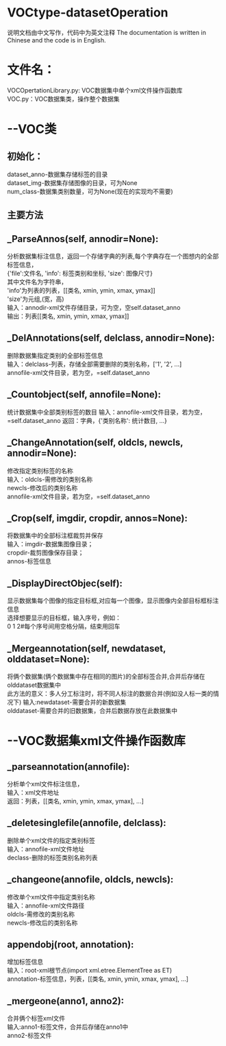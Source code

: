 # VOCtype-datasetOperation<br>
  说明文档由中文写作，代码中为英文注释
  The documentation is written in Chinese and the code is in English.
# 文件名：
  VOCOpertationLibrary.py: VOC数据集中单个xml文件操作函数库<br>
  VOC.py：VOC数据集类，操作整个数据集<br>
# --VOC类<br>
  ## 初始化：
  dataset_anno-数据集存储标签的目录<br>
  dataset_img-数据集存储图像的目录，可为None<br>
  num_class-数据集类别数量，可为None(现在的实现均不需要)<br>
## 主要方法<br>
  ## _ParseAnnos(self, annodir=None):
  分析数据集标注信息，返回一个存储字典的列表,每个字典存在一个图想内的全部标签信息，<br>
  {'file':文件名, 'info': 标签类别和坐标, 'size': 图像尺寸}<br>
  其中文件名为字符串，<br>
  'info'为列表的列表，[[类名, xmin, ymin, xmax, ymax]]<br>
  'size'为元组,(宽，高)<br>
  输入：annodir-xml文件存储目录，可为空，空self.dataset_anno<br>
  输出：列表[[类名, xmin, ymin, xmax, ymax]]<br>
  ## _DelAnnotations(self, delclass, annodir=None):
  删除数据集指定类别的全部标签信息<br>
  输入：delclass-列表，存储全部需要删除的类别名称，['1', '2', ...]<br>
        annofile-xml文件目录，若为空，=self.dataset_anno<br>
  ## _Countobject(self, annofile=None):
  统计数据集中全部类别标签的数目
  输入：annofile-xml文件目录，若为空，=self.dataset_anno
  返回：字典，{'类别名称': 统计数目, ...}
  ## _ChangeAnnotation(self, oldcls, newcls, annodir=None):
  修改指定类别标签的名称<br>
  输入：oldcls-需修改的类别名称<br>
        newcls-修改后的类别名称<br>
        annofile-xml文件目录，若为空，=self.dataset_anno<br>
  ## _Crop(self, imgdir, cropdir, annos=None):
  将数据集中的全部标注框裁剪并保存<br>
  输入：imgdir-数据集图像目录；<br>
  cropdir-裁剪图像保存目录；<br>
  annos-标签信息<br>
  ## _DisplayDirectObjec(self):
  显示数据集每个图像的指定目标框,对应每一个图像，显示图像内全部目标框标注信息<br>
  选择想要显示的目标框，输入序号，例如：<br>
  0 1 2#每个序号间用空格分隔，结束用回车<br>
  ## _Mergeannotation(self, newdataset, olddataset=None):
  将俩个数据集(俩个数据集中存在相同的图片)的全部标签合并,合并后存储在olddataset数据集中<br>
  此方法的意义：多人分工标注时，将不同人标注的数据合并(例如没人标一类的情况下)
  输入:newdataset-需要合并的新数据集<br>
       olddataset-需要合并的旧数据集，合并后数据存放在此数据集中<br>
 # --VOC数据集xml文件操作函数库
  ## _parseannotation(annofile):
  分析单个xml文件标注信息，<br>
  输入：xml文件地址<br>
  返回：列表，[[类名, xmin, ymin, xmax, ymax], ...]<br>
  ## _deletesinglefile(annofile, delclass):
  删除单个xml文件的指定类别标签<br>
  输入：annofile-xml文件地址<br>
        declass-删除的标签类别名称列表<br>
  ## _changeone(annofile, oldcls, newcls):
  修改单个xml文件中指定类别名称<br>
  输入：annofile-xml文件路径<br>
        oldcls-需修改的类别名称<br>
        newcls-修改后的类别名称<br>
  ## appendobj(root, annotation):
  增加标签信息<br>
  输入：root-xml根节点(import xml.etree.ElementTree as ET)<br>
        annotation-标签信息，列表，[[类名, xmin, ymin, xmax, ymax], ...]<br>
  ## _mergeone(anno1, anno2):
  合并俩个标签xml文件<br>
  输入:anno1-标签文件，合并后存储在anno1中<br>
       anno2-标签文件<br>
